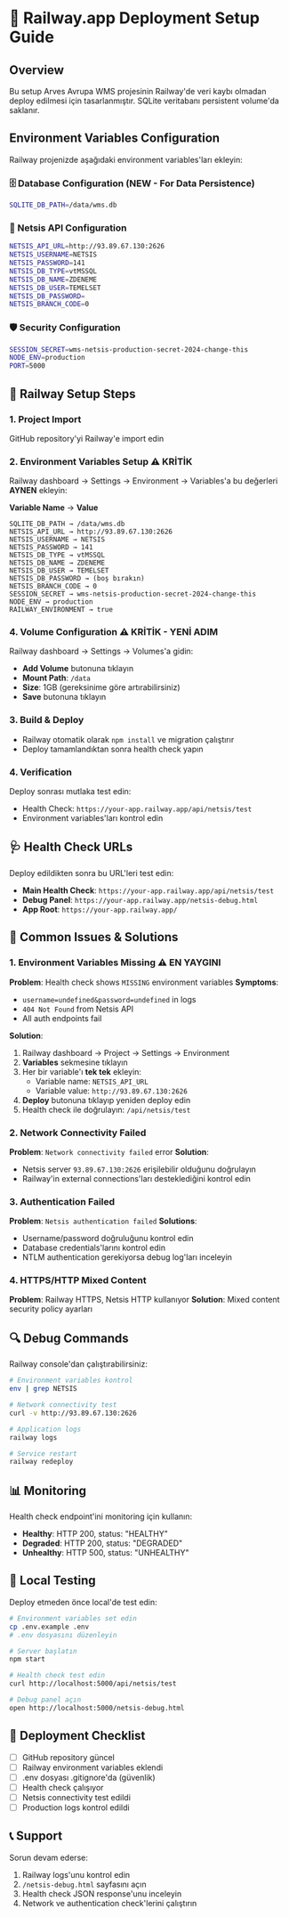 # 🚂 Railway.app Deployment Setup Guide

## Overview
Bu setup Arves Avrupa WMS projesinin Railway'de veri kaybı olmadan deploy edilmesi için tasarlanmıştır. SQLite veritabanı persistent volume'da saklanır.

## Environment Variables Configuration

Railway projenizde aşağıdaki environment variables'ları ekleyin:

### 🗄️ Database Configuration (NEW - For Data Persistence)
```bash
SQLITE_DB_PATH=/data/wms.db
```

### 🔑 Netsis API Configuration
```bash
NETSIS_API_URL=http://93.89.67.130:2626
NETSIS_USERNAME=NETSIS
NETSIS_PASSWORD=141
NETSIS_DB_TYPE=vtMSSQL
NETSIS_DB_NAME=ZDENEME
NETSIS_DB_USER=TEMELSET
NETSIS_DB_PASSWORD=
NETSIS_BRANCH_CODE=0
```

### 🛡️ Security Configuration
```bash
SESSION_SECRET=wms-netsis-production-secret-2024-change-this
NODE_ENV=production
PORT=5000
```

## 🔧 Railway Setup Steps

### 1. Project Import
GitHub repository'yi Railway'e import edin

### 2. Environment Variables Setup ⚠️ KRİTİK
Railway dashboard → Settings → Environment → Variables'a bu değerleri **AYNEN** ekleyin:

**Variable Name** → **Value**
```
SQLITE_DB_PATH → /data/wms.db
NETSIS_API_URL → http://93.89.67.130:2626
NETSIS_USERNAME → NETSIS  
NETSIS_PASSWORD → 141
NETSIS_DB_TYPE → vtMSSQL
NETSIS_DB_NAME → ZDENEME
NETSIS_DB_USER → TEMELSET
NETSIS_DB_PASSWORD → (boş bırakın)
NETSIS_BRANCH_CODE → 0
SESSION_SECRET → wms-netsis-production-secret-2024-change-this
NODE_ENV → production
RAILWAY_ENVIRONMENT → true
```

### 4. Volume Configuration ⚠️ KRİTİK - YENİ ADIM
Railway dashboard → Settings → Volumes'a gidin:
- **Add Volume** butonuna tıklayın
- **Mount Path**: `/data`
- **Size**: 1GB (gereksinime göre artırabilirsiniz)
- **Save** butonuna tıklayın

### 3. Build & Deploy
- Railway otomatik olarak `npm install` ve migration çalıştırır
- Deploy tamamlandıktan sonra health check yapın

### 4. Verification
Deploy sonrası mutlaka test edin:
- Health Check: `https://your-app.railway.app/api/netsis/test`
- Environment variables'ları kontrol edin

## 🩺 Health Check URLs

Deploy edildikten sonra bu URL'leri test edin:

- **Main Health Check**: `https://your-app.railway.app/api/netsis/test`
- **Debug Panel**: `https://your-app.railway.app/netsis-debug.html`
- **App Root**: `https://your-app.railway.app/`

## 🚨 Common Issues & Solutions

### 1. Environment Variables Missing ⚠️ EN YAYGINI
**Problem**: Health check shows `MISSING` environment variables
**Symptoms**: 
- `username=undefined&password=undefined` in logs
- `404 Not Found` from Netsis API
- All auth endpoints fail

**Solution**: 
1. Railway dashboard → Project → Settings → Environment
2. **Variables** sekmesine tıklayın
3. Her bir variable'ı **tek tek** ekleyin:
   - Variable name: `NETSIS_API_URL` 
   - Variable value: `http://93.89.67.130:2626`
4. **Deploy** butonuna tıklayıp yeniden deploy edin
5. Health check ile doğrulayın: `/api/netsis/test`

### 2. Network Connectivity Failed
**Problem**: `Network connectivity failed` error
**Solution**: 
- Netsis server `93.89.67.130:2626` erişilebilir olduğunu doğrulayın
- Railway'in external connections'ları desteklediğini kontrol edin

### 3. Authentication Failed
**Problem**: `Netsis authentication failed`
**Solutions**:
- Username/password doğruluğunu kontrol edin
- Database credentials'larını kontrol edin
- NTLM authentication gerekiyorsa debug log'ları inceleyin

### 4. HTTPS/HTTP Mixed Content
**Problem**: Railway HTTPS, Netsis HTTP kullanıyor
**Solution**: Mixed content security policy ayarları

## 🔍 Debug Commands

Railway console'dan çalıştırabilirsiniz:

```bash
# Environment variables kontrol
env | grep NETSIS

# Network connectivity test
curl -v http://93.89.67.130:2626

# Application logs
railway logs

# Service restart
railway redeploy
```

## 📊 Monitoring

Health check endpoint'ini monitoring için kullanın:
- **Healthy**: HTTP 200, status: "HEALTHY"
- **Degraded**: HTTP 200, status: "DEGRADED" 
- **Unhealthy**: HTTP 500, status: "UNHEALTHY"

## 🔧 Local Testing

Deploy etmeden önce local'de test edin:

```bash
# Environment variables set edin
cp .env.example .env
# .env dosyasını düzenleyin

# Server başlatın
npm start

# Health check test edin
curl http://localhost:5000/api/netsis/test

# Debug panel açın
open http://localhost:5000/netsis-debug.html
```

## 🚀 Deployment Checklist

- [ ] GitHub repository güncel
- [ ] Railway environment variables eklendi
- [ ] .env dosyası .gitignore'da (güvenlik)
- [ ] Health check çalışıyor
- [ ] Netsis connectivity test edildi
- [ ] Production logs kontrol edildi

## 📞 Support

Sorun devam ederse:
1. Railway logs'unu kontrol edin
2. `/netsis-debug.html` sayfasını açın
3. Health check JSON response'unu inceleyin
4. Network ve authentication check'lerini çalıştırın